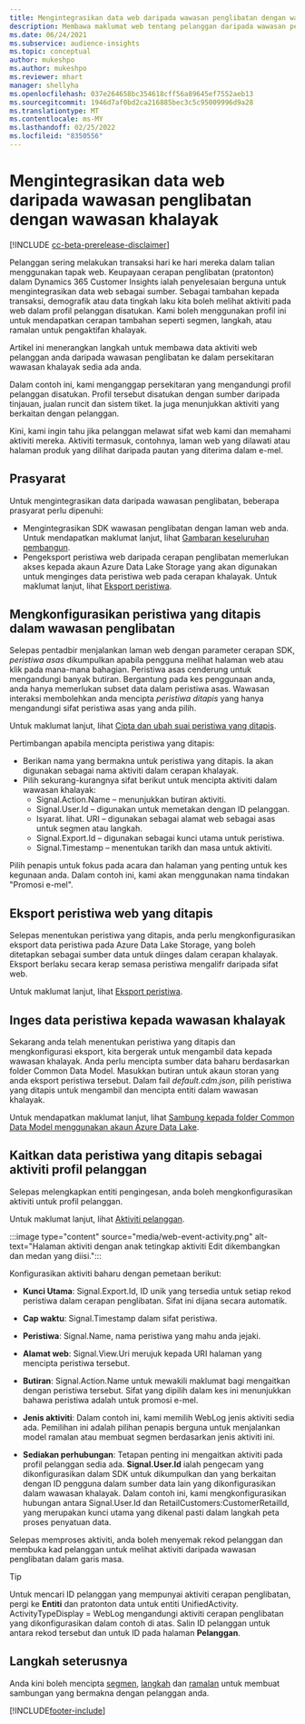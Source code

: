 ```yaml
---
title: Mengintegrasikan data web daripada wawasan penglibatan dengan wawasan khalayak
description: Membawa maklumat web tentang pelanggan daripada wawasan penglibatan kepada wawasan khalayak.
ms.date: 06/24/2021
ms.subservice: audience-insights
ms.topic: conceptual
author: mukeshpo
ms.author: mukeshpo
ms.reviewer: mhart
manager: shellyha
ms.openlocfilehash: 037e264658bc354618cff56a89645ef7552aeb13
ms.sourcegitcommit: 1946d7af0bd2ca216885bec3c5c95009996d9a28
ms.translationtype: MT
ms.contentlocale: ms-MY
ms.lasthandoff: 02/25/2022
ms.locfileid: "8350556"
---
```

# <a name="integrate-web-data-from-engagement-insights-with-audience-insights"></a>Mengintegrasikan data web daripada wawasan penglibatan dengan wawasan khalayak


[!INCLUDE [cc-beta-prerelease-disclaimer](../engagement-insights/includes/cc-beta-prerelease-disclaimer.md)]

Pelanggan sering melakukan transaksi hari ke hari mereka dalam talian menggunakan tapak web. Keupayaan cerapan penglibatan (pratonton) dalam Dynamics 365 Customer Insights ialah penyelesaian berguna untuk mengintegrasikan data web sebagai sumber. Sebagai tambahan kepada transaksi, demografik atau data tingkah laku kita boleh melihat aktiviti pada web dalam profil pelanggan disatukan. Kami boleh menggunakan profil ini untuk mendapatkan cerapan tambahan seperti segmen, langkah, atau ramalan untuk pengaktifan khalayak.

Artikel ini menerangkan langkah untuk membawa data aktiviti web pelanggan anda daripada wawasan penglibatan ke dalam persekitaran wawasan khalayak sedia ada anda.

Dalam contoh ini, kami menganggap persekitaran yang mengandungi profil pelanggan disatukan. Profil tersebut disatukan dengan sumber daripada tinjauan, jualan runcit dan sistem tiket. Ia juga menunjukkan aktiviti yang berkaitan dengan pelanggan. 

Kini, kami ingin tahu jika pelanggan melawat sifat web kami dan memahami aktiviti mereka. Aktiviti termasuk, contohnya, laman web yang dilawati atau halaman produk yang dilihat daripada pautan yang diterima dalam e-mel.

## <a name="prerequisites"></a>Prasyarat

Untuk mengintegrasikan data daripada wawasan penglibatan, beberapa prasyarat perlu dipenuhi: 

- Mengintegrasikan SDK wawasan penglibatan dengan laman web anda. Untuk mendapatkan maklumat lanjut, lihat [Gambaran keseluruhan pembangun](../engagement-insights/developer-resources.md).
- Pengeksport peristiwa web daripada cerapan penglibatan memerlukan akses kepada akaun Azure Data Lake Storage yang akan digunakan untuk menginges data peristiwa web pada cerapan khalayak. Untuk maklumat lanjut, lihat [Eksport peristiwa](../engagement-insights/export-events.md).

## <a name="configure-refined-events-in-engagement-insights"></a>Mengkonfigurasikan peristiwa yang ditapis dalam wawasan penglibatan

Selepas pentadbir menjalankan laman web dengan parameter cerapan SDK, *peristiwa asas* dikumpulkan apabila pengguna melihat halaman web atau klik pada mana-mana bahagian. Peristiwa asas cenderung untuk mengandungi banyak butiran. Bergantung pada kes penggunaan anda, anda hanya memerlukan subset data dalam peristiwa asas. Wawasan interaksi membolehkan anda mencipta *peristiwa ditapis* yang hanya mengandungi sifat peristiwa asas yang anda pilih.     

Untuk maklumat lanjut, lihat [Cipta dan ubah suai peristiwa yang ditapis](../engagement-insights/refined-events.md).

Pertimbangan apabila mencipta peristiwa yang ditapis: 

- Berikan nama yang bermakna untuk peristiwa yang ditapis. Ia akan digunakan sebagai nama aktiviti dalam cerapan khalayak.
- Pilih sekurang-kurangnya sifat berikut untuk mencipta aktiviti dalam wawasan khalayak: 
    - Signal.Action.Name – menunjukkan butiran aktiviti.
    - Signal.User.Id – digunakan untuk memetakan dengan ID pelanggan.
    - Isyarat. lihat. URI – digunakan sebagai alamat web sebagai asas untuk segmen atau langkah.
    - Signal.Export.Id – digunakan sebagai kunci utama untuk peristiwa.
    - Signal.Timestamp – menentukan tarikh dan masa untuk aktiviti.

Pilih penapis untuk fokus pada acara dan halaman yang penting untuk kes kegunaan anda. Dalam contoh ini, kami akan menggunakan nama tindakan "Promosi e-mel".

## <a name="export-the-refined-web-events"></a>Eksport peristiwa web yang ditapis 

Selepas menentukan peristiwa yang ditapis, anda perlu mengkonfigurasikan eksport data peristiwa pada Azure Data Lake Storage, yang boleh ditetapkan sebagai sumber data untuk diinges dalam cerapan khalayak. Eksport berlaku secara kerap semasa peristiwa mengalifr daripada sifat web.

Untuk maklumat lanjut, lihat [Eksport peristiwa](../engagement-insights/export-events.md).

## <a name="ingest-event-data-to-audience-insights"></a>Inges data peristiwa kepada wawasan khalayak

Sekarang anda telah menentukan peristiwa yang ditapis dan mengkonfigurasi eksport, kita bergerak untuk mengambil data kepada wawasan khalayak. Anda perlu mencipta sumber data baharu berdasarkan folder Common Data Model. Masukkan butiran untuk akaun storan yang anda eksport peristiwa tersebut. Dalam fail *default.cdm.json*, pilih peristiwa yang ditapis untuk mengambil dan mencipta entiti dalam wawasan khalayak.

Untuk mendapatkan maklumat lanjut, lihat [Sambung kepada folder Common Data Model menggunakan akaun Azure Data Lake](connect-common-data-model.md).


## <a name="relate-refined-event-data-as-an-activity-of-a-customer-profile"></a>Kaitkan data peristiwa yang ditapis sebagai aktiviti profil pelanggan

Selepas melengkapkan entiti pengingesan, anda boleh mengkonfigurasikan aktiviti untuk profil pelanggan.

Untuk maklumat lanjut, lihat [Aktiviti pelanggan](activities.md).

:::image type="content" source="media/web-event-activity.png" alt-text="Halaman aktiviti dengan anak tetingkap aktiviti Edit dikembangkan dan medan yang diisi.":::

Konfigurasikan aktiviti baharu dengan pemetaan berikut: 

- **Kunci Utama**: Signal.Export.Id, ID unik yang tersedia untuk setiap rekod peristiwa dalam cerapan penglibatan. Sifat ini dijana secara automatik.

- **Cap waktu**: Signal.Timestamp dalam sifat peristiwa.

- **Peristiwa**: Signal.Name, nama peristiwa yang mahu anda jejaki.

- **Alamat web**: Signal.View.Uri merujuk kepada URI halaman yang mencipta peristiwa tersebut.

- **Butiran**: Signal.Action.Name untuk mewakili maklumat bagi mengaitkan dengan peristiwa tersebut. Sifat yang dipilih dalam kes ini menunjukkan bahawa peristiwa adalah untuk promosi e-mel.

- **Jenis aktiviti**: Dalam contoh ini, kami memilih WebLog jenis aktiviti sedia ada. Pemilihan ini adalah pilihan penapis berguna untuk menjalankan model ramalan atau membuat segmen berdasarkan jenis aktiviti ini.

- **Sediakan perhubungan**: Tetapan penting ini mengaitkan aktiviti pada profil pelanggan sedia ada. **Signal.User.Id** ialah pengecam yang dikonfigurasikan dalam SDK untuk dikumpulkan dan yang berkaitan dengan ID pengguna dalam sumber data lain yang dikonfigurasikan dalam wawasan khalayak. Dalam contoh ini, kami mengkonfigurasikan hubungan antara Signal.User.Id dan RetailCustomers:CustomerRetailId, yang merupakan kunci utama yang dikenal pasti dalam langkah peta proses penyatuan data.

Selepas memproses aktiviti, anda boleh menyemak rekod pelanggan dan membuka kad pelanggan untuk melihat aktiviti daripada wawasan penglibatan dalam garis masa. 

> [!TIP]
> Untuk mencari ID pelanggan yang mempunyai aktiviti cerapan penglibatan, pergi ke **Entiti** dan pratonton data untuk entiti UnifiedActivity. ActivityTypeDisplay = WebLog mengandungi aktiviti cerapan penglibatan yang dikonfigurasikan dalam contoh di atas. Salin ID pelanggan untuk antara rekod tersebut dan untuk ID pada halaman **Pelanggan**.

## <a name="next-steps"></a>Langkah seterusnya

Anda kini boleh mencipta [segmen](segments.md), [langkah](measures.md) dan [ramalan](predictions.md) untuk membuat sambungan yang bermakna dengan pelanggan anda.


[!INCLUDE[footer-include](../includes/footer-banner.md)]
